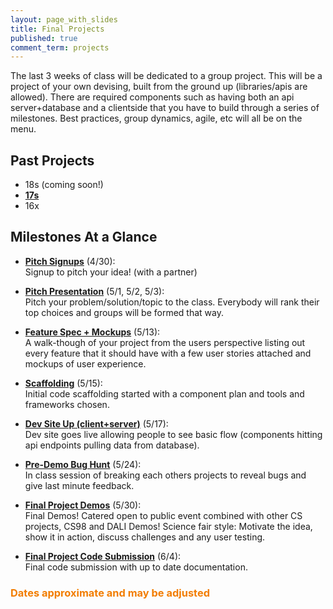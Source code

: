 ```yaml
---
layout: page_with_slides
title: Final Projects
published: true
comment_term: projects
---
```


The last 3 weeks of class will be dedicated to a group project.  This will be a project of your own devising, built from the ground up (libraries/apis are allowed).  There are required components such as having both an api server+database and a clientside that you have to build through a series of milestones. Best practices, group dynamics, agile, etc will all be on the menu.

## Past Projects

* 18s (coming soon!)
* [**17s**](17s)
* 16x


## Milestones At a Glance

* **[Pitch Signups](pitch)** (4/30):<br><!--7/21/2016-->
  Signup to pitch your idea! (with a partner)

* **[Pitch Presentation](pitch)** (5/1, 5/2, 5/3):<br><!--7/28/2016-->
  Pitch your problem/solution/topic to the class. Everybody will rank their top choices and groups will be formed that way.

* **[Feature Spec + Mockups](feature-spec)** (5/13):<br><!--8/9/2016-->
  A walk-though of your project from the users perspective listing out every feature that it should have with a few user stories attached and mockups of user experience.

* **[Scaffolding](scaffolding)** (5/15):<br><!--8/11/2016-->
  Initial code scaffolding started with a component plan and tools and frameworks chosen.

* **[Dev Site Up (client+server)](dev-site)** (5/17):<br><!--8/16/2016-->
  Dev site goes live allowing people to see basic flow (components hitting api endpoints pulling data from database).

<!-- * **[Progress Pull Request](progress-pr)** (5/22):<br>
  Submit a Pull Request that you are proud of -->

* **[Pre-Demo Bug Hunt](bughunt)** (5/24):<br><!--8/18/2016-->
  In class session of breaking each others projects to reveal bugs and give last minute feedback.

* **[Final Project Demos](final)** (5/30):<br><!--8/24/2016-->
  Final Demos! Catered open to public event combined with other CS projects, CS98 and DALI Demos! Science fair style: Motivate the idea, show it in action, discuss challenges and any user testing.

* **[Final Project Code Submission](final-submission)** (6/4):<br>
  Final code submission with up to date documentation.


### <span style="color: #F27D00">Dates approximate and may be adjusted</span> ##
